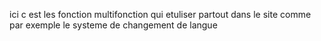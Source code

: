 ici c est les fonction multifonction qui etuliser partout dans le site comme par exemple le systeme de changement de langue 

